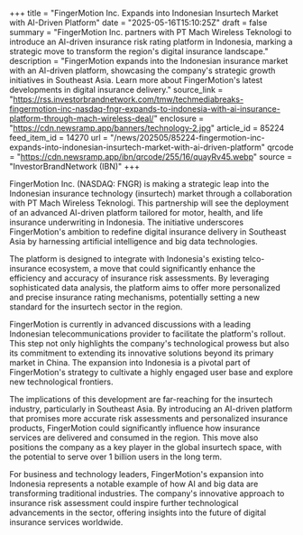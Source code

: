 +++
title = "FingerMotion Inc. Expands into Indonesian Insurtech Market with AI-Driven Platform"
date = "2025-05-16T15:10:25Z"
draft = false
summary = "FingerMotion Inc. partners with PT Mach Wireless Teknologi to introduce an AI-driven insurance risk rating platform in Indonesia, marking a strategic move to transform the region's digital insurance landscape."
description = "FingerMotion expands into the Indonesian insurance market with an AI-driven platform, showcasing the company's strategic growth initiatives in Southeast Asia. Learn more about FingerMotion's latest developments in digital insurance delivery."
source_link = "https://rss.investorbrandnetwork.com/tmw/techmediabreaks-fingermotion-inc-nasdaq-fngr-expands-to-indonesia-with-ai-insurance-platform-through-mach-wireless-deal/"
enclosure = "https://cdn.newsramp.app/banners/technology-2.jpg"
article_id = 85224
feed_item_id = 14270
url = "/news/202505/85224-fingermotion-inc-expands-into-indonesian-insurtech-market-with-ai-driven-platform"
qrcode = "https://cdn.newsramp.app/ibn/qrcode/255/16/quayRv45.webp"
source = "InvestorBrandNetwork (IBN)"
+++

<p>FingerMotion Inc. (NASDAQ: FNGR) is making a strategic leap into the Indonesian insurance technology (insurtech) market through a collaboration with PT Mach Wireless Teknologi. This partnership will see the deployment of an advanced AI-driven platform tailored for motor, health, and life insurance underwriting in Indonesia. The initiative underscores FingerMotion's ambition to redefine digital insurance delivery in Southeast Asia by harnessing artificial intelligence and big data technologies.</p><p>The platform is designed to integrate with Indonesia's existing telco-insurance ecosystem, a move that could significantly enhance the efficiency and accuracy of insurance risk assessments. By leveraging sophisticated data analysis, the platform aims to offer more personalized and precise insurance rating mechanisms, potentially setting a new standard for the insurtech sector in the region.</p><p>FingerMotion is currently in advanced discussions with a leading Indonesian telecommunications provider to facilitate the platform's rollout. This step not only highlights the company's technological prowess but also its commitment to extending its innovative solutions beyond its primary market in China. The expansion into Indonesia is a pivotal part of FingerMotion's strategy to cultivate a highly engaged user base and explore new technological frontiers.</p><p>The implications of this development are far-reaching for the insurtech industry, particularly in Southeast Asia. By introducing an AI-driven platform that promises more accurate risk assessments and personalized insurance products, FingerMotion could significantly influence how insurance services are delivered and consumed in the region. This move also positions the company as a key player in the global insurtech space, with the potential to serve over 1 billion users in the long term.</p><p>For business and technology leaders, FingerMotion's expansion into Indonesia represents a notable example of how AI and big data are transforming traditional industries. The company's innovative approach to insurance risk assessment could inspire further technological advancements in the sector, offering insights into the future of digital insurance services worldwide.</p>